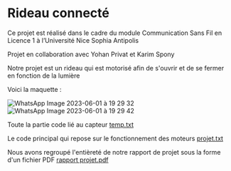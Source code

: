 # Rideau connecté
Ce projet est réalisé dans le cadre du module Communication Sans Fil en Licence 1 à l’Université
Nice Sophia Antipolis


Projet en collaboration avec Yohan Privat et Karim Spony







Notre projet est un rideau qui est motorisé afin de s'ouvrir et de se fermer en fonction de la lumière

Voici la maquette :


![WhatsApp Image 2023-06-01 à 19 29 32](https://github.com/Kapharim/Rideau-connect-e/assets/135322850/f6e95d89-1840-4d6d-803c-dd414f67cd98)
![WhatsApp Image 2023-06-01 à 19 29 42](https://github.com/Kapharim/Rideau-connect-e/assets/135322850/f8f0c551-262c-4a1c-8fad-c9ead8a233c2)




Toute la partie code lié au capteur
[temp.txt](https://github.com/Kapharim/Rideau-connect-e/files/11633983/temp.txt)


Le code principal qui repose sur le fonctionnement des moteurs
[projet.txt](https://github.com/Kapharim/Rideau-connect-e/files/11633984/projet.txt)


Nous avons regroupé l'entièreté de notre rapport de projet sous la forme d'un fichier PDF [rapport projet.pdf](https://github.com/Kapharim/Rideau-connect-e/files/11634032/rapport.projet.pdf)

